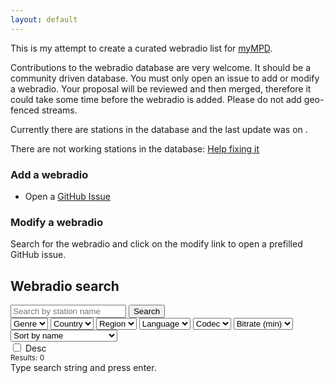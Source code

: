 ```yaml
---
layout: default
---
```


This is my attempt to create a curated webradio list for [myMPD](https://github.com/jcorporation/myMPD).

Contributions to the webradio database are very welcome. It should be a community driven database. You must only open an issue to add or modify a webradio. Your proposal will be reviewed and then merged, therefore it could take some time before the webradio is added. Please do not add geo-fenced streams.

Currently there are <span id="stationCount"></span> stations in the database and the last update was on <span id="lastUpdate"></span>.

<div id="stationErrors">
There are <span id="stationErrorCount"></span> not working stations in the database: <a id="searchErrorLink" href="#">Help fixing it</a>
</div>

### Add a webradio

- Open a [GitHub Issue](https://github.com/jcorporation/webradiodb/issues/new?labels=AddWebradio&template=add-webradio.yml&title=%5BAdd+Webradio%5D%3A+)

### Modify a webradio

Search for the webradio and click on the modify link to open a prefilled GitHub issue.

## Webradio search

<div class="searchBar">
    <div class="row">
        <input id="searchStr" type="text" placeholder="Search by station name"/>
        <input id="searchBtn" type="button" value="Search"/>
    </div>
    <div class="row">
        <select id="genres">
            <option value="">Genre</option>
        </select>
        <select id="countries">
            <option value="">Country</option>
        </select>
        <select id="regions">
            <option value="">Region</option>
        </select>
        <select id="languages">
            <option value="">Language</option>
        </select>
        <select id="codecs">
            <option value="">Codec</option>
        </select>
        <select id="bitrates">
            <option value="">Bitrate (min)</option>
        </select>
        <select id="sort">
            <option value="Name">Sort by name</option>
            <option value="Country">Sort by country</option>
            <option value="Language">Sort by language</option>
            <option value="Codec">Sort by codec</option>
            <option value="Bitrate">Sort by bitrate</option>
            <option value="Last-Modified">Sort by last modified</option>
            <option value="Added">Sort by added timestamp</option>
        </select>
        <div>
            <input id="sort_desc" type="checkbox" value="1"> <label for="sort_desc">Desc</label>
        </div>
    </div>
</div>
<div class="resultCountRow">
    <small>Results: <span id="resultCount">0</span></small>
</div>
<div id="result">Type search string and press enter.</div>

<script src="db/index/webradiodb-combined.min.js"></script>
<script src="assets/js/radiodb.js"></script>
